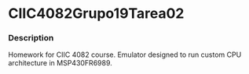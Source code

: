 # CIIC4082Grupo19Tarea02
### Description 
Homework for CIIC 4082 course. Emulator designed to run custom CPU architecture in MSP430FR6989.